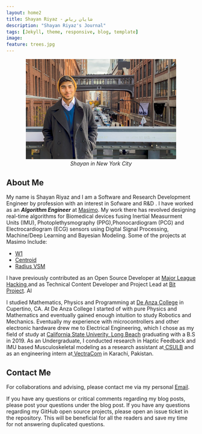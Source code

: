 ```yaml
---
layout: home2
title: Shayan Riyaz - شایان ریاض
description: "Shayan Riyaz's Journal"
tags: [Jekyll, theme, responsive, blog, template]
image:
feature: trees.jpg
---
```


<center>
<img src ="images/Shayan-in-NY.png" width="400" >
</center>
<center><i>Shayan in New York City</i></center>


## About Me
My name is Shayan Riyaz and I am a Software and Research Development Engineer by profession with an interest in Sofware and R&D . I have worked as an ***Algorithm Engineer*** at <a href="https://www.masimo.com/" target="_blank">Masimo</a>. My work there has revolved designing real-time algorithms for Biomedical devices fusing Inertial Measurment Units (IMU), Photoplethysmography (PPG),Phonocardiogram (PCG) and Electrocardiogram (ECG) sensors using Digital Signal Processing, Machine/Deep Learning and Bayesian Modeling. Some of the projects at Masimo Include:
* <a href="https://www.masimo.com/products/continuous/radius-vsm/" target="_blank">W1</a>
* <a href="https://www.masimo.com/products/sensors/centroid/" target="_blank">Centroid</a>
* <a href="https://www.masimo.com/products/continuous/radius-vsm/" target="_blank">Radius VSM</a>

I have previously contributed as an Open Source Developer at <a href="https://fellowship.mlh.io/" target="_blank">Major League Hacking </a> 
and as Technical Content Developer and Project Lead at <a href="https://www.bitproject.org/" target="_blank">Bit Project</a>. Al
<br>

I studied Mathematics, Physics and Programming at <a href="http://deanza.edu/" target="_blank">De Anza College</a> in Cupertino, CA. At De Anza College I started of with pure Physics and Mathematics and eventually gained enough intuition to study Robotics and Mechanics. Eventually my experience with microcontrollers and other electronic hardware drew me to Electrical Engineering, which I chose as my field of study at <a href="https://www.csulb.edu/" target="_blank"> California State Univerity, Long Beach</a> graduating with a B.S in 2019. As an Undergraduate, I conducted research in Haptic Feedback and IMU based Musculoskeletal modeling as a research assistant at<a href="http://web.csulb.edu/~edemirca/hprl.html" target="_blank"> CSULB</a> and as an engineering intern at<a href="https://www.vectracom.com/" target="_blank"> VectraCom</a> in Karachi, Pakistan.

## Contact Me
For collaborations and advising, please contact me via my personal [Email](shayanariyaz@gmail.com).

If you have any questions or critical comments regarding my blog posts, please post your questions under the blog post. If you have any questions regarding my GitHub open source projects, please open an issue ticket in the repository. This will be beneficial for all the readers and save my time for not answering duplicated questions.



